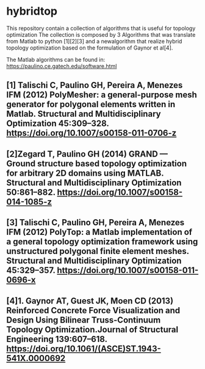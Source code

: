# hybridtop
This repository contain a collection of algorithms that is useful for topology optimization
The collection is composed by 3 Algorithms that was translate from Matlab to python [1][2][3] 
and a newalgorithm that realize hybrid topology optimization based on the formulation of 
Gaynor et al[4].

The Matlab algorithms can be found in:
https://paulino.ce.gatech.edu/software.html

[1] Talischi C, Paulino GH, Pereira A, Menezes IFM (2012) PolyMesher: a general-purpose mesh 
generator for polygonal elements written in Matlab. Structural and Multidisciplinary 
Optimization 45:309–328. https://doi.org/10.1007/s00158-011-0706-z
--------------------------------------------------------------------------------------------
   

[2]Zegard T, Paulino GH (2014) GRAND — Ground structure based topology optimization for 
arbitrary 2D domains using MATLAB. Structural and Multidisciplinary Optimization 
50:861–882. https://doi.org/10.1007/s00158-014-1085-z
--------------------------------------------------------------------------------------------


[3] Talischi C, Paulino GH, Pereira A, Menezes IFM (2012) PolyTop: a Matlab implementation of 
a general topology optimization framework using unstructured polygonal finite element meshes. 
Structural and Multidisciplinary Optimization 45:329–357. 
https://doi.org/10.1007/s00158-011-0696-x
--------------------------------------------------------------------------------------------

[4]1. Gaynor AT, Guest JK, Moen CD (2013) Reinforced Concrete Force Visualization and Design 
Using Bilinear Truss-Continuum Topology Optimization.Journal of Structural Engineering 139:607–618.
https://doi.org/10.1061/(ASCE)ST.1943-541X.0000692
---------------------------------------------------------------------------------------------


